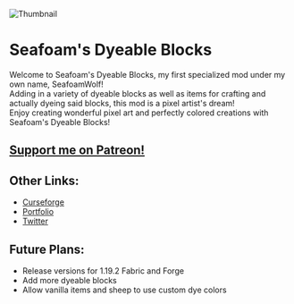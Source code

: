![Thumbnail](https://user-images.githubusercontent.com/124807123/218865781-4007955f-6f92-4406-9840-a3a917b1970d.png)  
# Seafoam's Dyeable Blocks

Welcome to Seafoam's Dyeable Blocks, my first specialized mod under my own name, SeafoamWolf!  
Adding in a variety of dyeable blocks as well as items for crafting and actually dyeing said blocks, this mod is a pixel artist's dream!  
Enjoy creating wonderful pixel art and perfectly colored creations with Seafoam's Dyeable Blocks!  

## [Support me on Patreon!](https://www.patreon.com/SeafoamWolf)

## Other Links:
- [Curseforge](https://www.curseforge.com/minecraft/mc-mods/seafoams-dyeable-blocks)
- [Portfolio](https://www.gamesbyseafoam.com)
- [Twitter](https://twitter.com/SeafoamWolf_/)

## Future Plans:
- Release versions for 1.19.2 Fabric and Forge  
- Add more dyeable blocks  
- Allow vanilla items and sheep to use custom dye colors  
